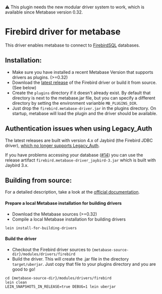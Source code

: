 :warning: This plugin needs the new modular driver system to work, which is available since Metabase version 0.32.

# Firebird driver for metabase

This driver enables metabase to connect to [FirebirdSQL](https://firebirdsql.org/) databases.

## Installation:

* Make sure you have installed a recent Metabase Version that supports drivers as plugins. (>=0.32)
* Download the [latest release](https://github.com/evosec/metabase-firebird-driver/releases/latest) of the Firebird driver or build it from source. (See below)
* Create the `plugins` directory if it doesn't already exist. By default that directory is next to the metabase.jar file, but you can specify a different directory by setting the environment varianble `MB_PLUGINS_DIR`. 
* Just drop the `firebird.metabase-driver.jar` in the plugins directory. On startup, metabase will load the plugin and the driver should be available.

## Authentication issues when using Legacy_Auth

The latest releases are built with version 4.x of Jaybird (the Firebird JDBC driver), [which no longer supports Legacy_Auth](https://www.firebirdsql.org/file/documentation/drivers_documentation/java/4.0.0/release_notes.html#removed-legacy_auth-from-default-authentication-plugins). 

If you have problems accessing your database ([#14](https://github.com/evosec/metabase-firebird-driver/issues/14)) you can use the release artifact `firebird.metabase-driver_jaybird-3.jar` which is built with Jaybird 3.x.

## Building from source:

For a detailed description, take a look at the [official documentation](https://github.com/metabase/metabase/wiki/Writing-A-Driver).

#### Prepare a local Metabase installation for building drivers

* Download the Metabase sources (>=0.32)
* Compile a local Metabase installation for building drivers
```
lein install-for-building-drivers
```

#### Build the driver

* Checkout the Firebird driver sources to `{metabase-source-dir}/modules/drivers/firebird`
* Build the driver. This will create the .jar file in the directory `target/uberjar`. Just copy that file to your plugins directory and you are good to go!
```
cd {metabase-source-dir}/modules/drivers/firebird
lein clean
LEIN_SNAPSHOTS_IN_RELEASE=true DEBUG=1 lein uberjar
```
